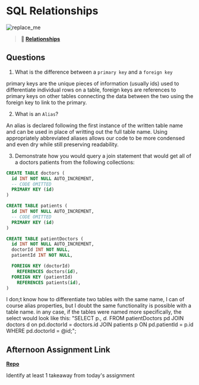# SQL Relationships

![replace_me](https://codeworks.blob.core.windows.net/public/assets/img/illustrations/placeholder.svg)

> **📖 [Relationships](https://codeworksacademy.com/fs-student-guide/resources/wk11/02-MySQL-Relationships)**

## Questions

1. What is the difference between a `primary key` and a `foreign key`

primary keys are the unique pieces of information (usually ids) used to differentiate individual rows on a table, foreign keys are references to primary keys on other tables connecting the data between the two using the foreign key to link to the primary.

2. What is an `Alias`?

An alias is declared following the first instance of the written table name and can be used in place of writting out the full table name. Using appropriately abbreviated aliases allows our code to be more condensed and even dry while still preserving readability.

3. Demonstrate how you would query a join statement that would get all of a doctors patients from the following collections:

```SQL
CREATE TABLE doctors (
  id INT NOT NULL AUTO_INCREMENT,
  -- CODE OMITTED
  PRIMARY KEY (id)
)

CREATE TABLE patients (
  id INT NOT NULL AUTO_INCREMENT,
  -- CODE OMITTED
  PRIMARY KEY (id)
)

CREATE TABLE patientDoctors (
  id INT NOT NULL AUTO_INCREMENT,
  doctorId INT NOT NULL,
  patientId INT NOT NULL,

  FOREIGN KEY (doctorId)
    REFERENCES doctors(id),
  FOREIGN KEY (patientId)
    REFERENCES patients(id),
)

```
I don;t know how to differentiate two tables with the same name, I can of course alias properties, but I doubt the same functionality is possible with a table name. in any case, if the tables were named more specifically, the select would look like this: 
"SELECT p.*, d.* FROM patientDoctors pd JOIN doctors d on pd.doctorId = doctors.id JOIN patients p ON pd.patientId = p.id WHERE pd.doctorId = @id;";


## Afternoon Assignment Link

**[Repo](https://github.com/chris-hildebrandt/<ASSIGNMENT_REPO>)**

Identify at least 1 takeaway from today's assignment
